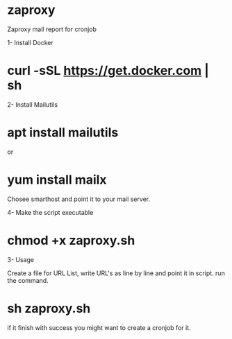 # zaproxy 
Zaproxy mail report for cronjob

1- Install Docker

# curl -sSL https://get.docker.com | sh

2- Install Mailutils

# apt install mailutils
or
# yum install mailx

Chosee smarthost and point it to your mail server.

4- Make the script executable

# chmod +x zaproxy.sh

3- Usage

  Create a file for URL List, write URL's as line by line and point it in script.
  run the command.
# sh zaproxy.sh 

if it finish with success you might want to create a cronjob for it.
